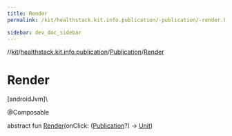 ```yaml
---
title: Render
permalink: /kit/healthstack.kit.info.publication/-publication/-render.html

sidebar: dev_doc_sidebar
---
```

//[kit](../../../index.html)/[healthstack.kit.info.publication](../index.html)/[Publication](index.html)/[Render](-render.html)



# Render



[androidJvm]\




@Composable



abstract fun [Render](-render.html)(onClick: ([Publication](index.html)?) -&gt; [Unit](https://kotlinlang.org/api/latest/jvm/stdlib/kotlin/-unit/index.html))




